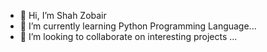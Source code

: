 - 👋 Hi, I’m Shah Zobair
- 🌱 I’m currently learning Python Programming Language...
- 💞️ I’m looking to collaborate on interesting projects ...



<!---
Shah4Zobair6/Shah4Zobair6 is a ✨ special ✨ repository because its `README.md` (this file) appears on your GitHub profile.
You can click the Preview link to take a look at your changes.
--->
